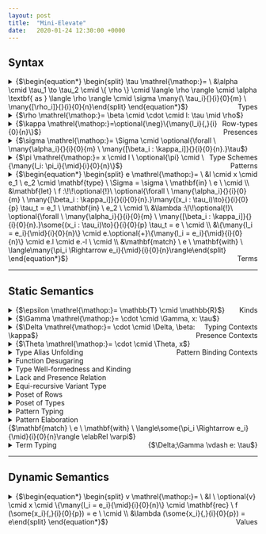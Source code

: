 ```yaml
---
layout: post
title:  "Mini-Elevate"
date:   2020-01-24 12:30:00 +0000
---
```

## Syntax

<details>
<summary>{$\begin{equation*} \begin{split} \tau \mathrel{\mathop:}= \ &\alpha \cmid \tau_1 \to \tau_2 \cmid \{ \rho \} \cmid \langle \rho \rangle \cmid \alpha \textbf{ as } \langle \rho \rangle \cmid \sigma \many{\ \tau_i}{}{i}{0}{m} \ \many{[\rho_i]}{}{i}{0}{n}\end{split} \end{equation*}$}<span style="float:right;">Types</span></summary>
<ul>
<li class="item-description"><span>{$\alpha$}</span><span>Type variable</span></li>
<li class="item-description"><span>{$\tau_1 \to \tau_2$}</span><span>Function type</span></li>
<li class="item-description"><span>{$\{ \rho \}$}</span><span>Record type</span></li>
<li class="item-description"><span>{$\langle \rho \rangle$}</span><span>Variant type</span></li>
<li class="item-description"><span>{$\alpha \textbf{ as } \langle \rho \rangle$}</span><span>Recursive variant type</span></li>
<li class="item-description"><span>{$\sigma \ \tau_1 \dots \tau_m \ [\rho_1] \dots [\rho_n]$}</span><span>Fully applied type scheme</span></li>
</ul>
</details>

<details>
<summary>{$\rho \mathrel{\mathop:}= \beta \cmid \cdot \cmid l: \tau \mid \rho$}<span style="float:right;">Row-types</span></summary>
<ul>
<li class="item-description"><span>{$\beta$}</span><span>Row-type variable</span></li>
<li class="item-description"><span>{$\cdot$}</span><span>Empty field sequence</span></li>
<li class="item-description"><span>{$l: \tau \text{ , } \rho$}</span><span>Extending {$\rho$} with a field labelled as {$l$} of type {$\tau$}</span></li>
</ul>
</details>

<details>
<summary>{$\kappa \mathrel{\mathop:}=\optional{\neg}\{\many{l_i}{,}{i}{0}{n}\}$}<span style="float:right;">Presences</span></summary>
<ul>
<li class="item-description"><span>{$\{ l_1, \dots, l_n \}$}</span><span>A set of labels that a row-type variable must not contain</span></li>
</ul>
</details>

<details>
<summary>{$\sigma \mathrel{\mathop:}= \Sigma \cmid \optional{\forall \ \many{\alpha_i}{}{i}{0}{m} \ \many{[\beta_i : \kappa_i]}{}{i}{0}{n}.}\tau$}<span style="float:right;">Type Schemes</span></summary>
<ul>
<li class="item-description"><span>{$\Sigma$}</span><span>Type scheme alias</span></li>
<li class="item-description"><span>{$\forall \ \alpha_1 \dots \alpha_m \ [\beta_1 : \kappa_1] \dots [\beta_n : \kappa_n].\tau$}</span><span>A type {$\tau$} containing type variables {$\{\alpha_1, \dots, \alpha_m\}$} and row-type variables {$\{\beta_1, \dots, \beta_n\}$} bound by the universal quantifiers, where the kinds of row-type variables are respectively given by {$\{\kappa_1, \dots, \kappa_n\}$}</span></li>
</ul>
</details>

<!--
<details>
<summary>{$\delta \mathrel{\mathop:}= \pi \cmid \{\many{l_i: \delta_i}{\mid}{i}{0}{n}\}$}<span style="float:right;">Pattern Fields</span></summary>
<ul>
<li class="item-description"><span>{$\pi$}</span><span>pattern</span></li>
<li class="item-description"><span>{$\{l_1: \pi_1 \mid \dots \mid l_n: \pi_n\}$}</span><span>Record pattern</span></li>
</ul>
</details>
-->

<details>
<summary>{$\pi \mathrel{\mathop:}= x \cmid l \ \optional{\pi} \cmid \{\many{l_i: \pi_i}{\mid}{i}{0}{n}\}$}<span style="float:right;">Patterns</span></summary>
<ul>
<li class="item-description"><span>{$x$}</span><span>Variable</span></li>
<li class="item-description"><span>{$l \ \pi$}</span><span>Application in patterns</span></li>
</ul>
</details>

<details>
<summary>{$\begin{equation*} \begin{split} e \mathrel{\mathop:}= \ &l \cmid x \cmid e_1 \ e_2 \cmid \mathbf{type} \ \Sigma = \sigma \ \mathbf{in} \ e \ \cmid \\ &\mathbf{let} \ f :\!\!\optional{!}\ \optional{\forall \ \many{\alpha_i}{}{i}{0}{m} \ \many{[\beta_i : \kappa_i]}{}{i}{0}{n}.}\many{(x_i : \tau_i)\to}{}{i}{0}{p} \tau_t = e_1 \ \mathbf{in} \ e_2 \ \cmid \\ &\lambda :\!\!\optional{!}\ \optional{\forall \ \many{\alpha_i}{}{i}{0}{m} \ \many{[\beta_i : \kappa_i]}{}{i}{0}{n}.}\some{(x_i : \tau_i)\to}{}{i}{0}{p} \tau_t = e \ \cmid \\ &\{\many{l_i = e_i}{\mid}{i}{0}{n}\} \cmid e.\optional{+}\{\many{l_i = e_i}{\mid}{i}{0}{n}\} \cmid e.l \cmid e.-l \ \cmid \\ &\mathbf{match} \ e \ \mathbf{with} \ \langle\many{\pi_i \Rightarrow e_i}{\mid}{i}{0}{n}\rangle\end{split} \end{equation*}$}<span style="float:right;">Terms</span></summary>
<ul>
<li class="item-description"><span>{$$}</span><span>TODO</span></li>
</ul>
</details>

<hr class = "split">

## Static Semantics

<details>
<summary>{$\epsilon \mathrel{\mathop:}= \mathbb{T} \cmid \mathbb{R}$}<span style="float:right;">Kinds</span></summary>
<ul>
<li class="item-description"><span>{$$}</span><span>TODO</span></li>
</ul>
</details>

<details>
<summary>{$\Gamma \mathrel{\mathop:}= \cdot \cmid \Gamma, x: \tau$}<span style="float:right;">Typing Contexts</span></summary>
<ul>
<li class="item-description"><span>{$$}</span><span>TODO</span></li>
</ul>
</details>

<details>
<summary>{$\Delta \mathrel{\mathop:}= \cdot \cmid \Delta, \beta: \kappa$}<span style="float:right;">Presence Contexts</span></summary>
<ul>
<li class="item-description"><span>{$$}</span><span>TODO</span></li>
</ul>
</details>

<details>
<summary>{$\Theta \mathrel{\mathop:}= \cdot \cmid \Theta, x$}<span style="float:right;">Pattern Binding Contexts</span></summary>
<ul>
<li class="item-description"><span>{$$}</span><span>TODO</span></li>
</ul>
</details>

<details>
<summary>Type Alias Unfolding</summary>
<details class = "inner">
<summary>{$\Xi \mathrel{\mathop:}= \cdot \cmid \Xi, \Sigma \mapsto  \optional{\forall \ \many{\alpha_i}{}{i}{0}{m} \ \many{[\beta_i : \kappa_i]}{}{i}{0}{n}.}\tau$}<span style="float:right;">Type Alias Context</span></summary>
<ul>
<li class="item-description"><span>{$$}</span><span>TODO</span></li>
</ul>
</details>
$$\frac{}{\Xi \vdash l \unfoldRel l}$$
$$\frac{}{\Xi \vdash x \unfoldRel x}$$
$$\frac{\Xi \vdash e_1 \unfoldRel e_3 \quad \Xi \vdash e_2 \unfoldRel e_4}{\Xi \vdash e_1 \ e_2 \unfoldRel e_3 \ e_4}$$
$$\frac{\Xi, \Sigma \mapsto \sigma[\Xi] \vdash e \unfoldRel e_1}{\Xi \vdash \mathbf{type} \ \Sigma = \sigma \ \mathbf{in} \ e \unfoldRel e_1}$$
$$\frac{\Xi \vdash e_1 \unfoldRel e_3 \quad \Xi \vdash e_2 \unfoldRel e_4}{\Xi \vdash \mathbf{let} \ f :\!\!\optional{!}\ \optional{\forall \ \many{\alpha_i}{}{i}{0}{m} \ \many{[\beta_i : \kappa_i]}{}{i}{0}{n}.}\many{(x_i : \tau_i)\to}{}{i}{0}{p} \tau_t = e_1 \ \mathbf{in} \ e_2 \unfoldRel \\ \quad \mathbf{let} \ f :\!\!\optional{!}\ \optional{\forall \ \many{\alpha_i}{}{i}{0}{m} \ \many{[\beta_i : \kappa_i]}{}{i}{0}{n}.}\many{(x_i : \tau_i[\Xi])\to}{}{i}{0}{p} \tau_t[\Xi] = e_3 \ \mathbf{in} \ e_4}$$
$$\frac{\Xi \vdash e \unfoldRel e_1}{\Xi \vdash \lambda :\!\!\optional{!}\ \optional{\forall \ \many{\alpha_i}{}{i}{0}{m} \ \many{[\beta_i : \kappa_i]}{}{i}{0}{n}.}\some{(x_i : \tau_i)\to}{}{i}{0}{p} \tau_t = e \unfoldRel \\ \quad \lambda :\!\!\optional{!}\ \optional{\forall \ \many{\alpha_i}{}{i}{0}{m} \ \many{[\beta_i : \kappa_i]}{}{i}{0}{n}.}\some{(x_i : \tau_i[\Xi])\to}{}{i}{0}{p} \tau_t[\Xi] = e_1}$$
</details>

<details>
<summary>Function Desugaring</summary>
</details>

<details>
<summary>Type Well-formedness and Kinding</summary>
$$\frac{}{\Delta \vdash \alpha \ofKind{T}}$$

$$\frac{\Delta \vdash \tau_1 \ofKind{T} \quad \Delta \vdash \tau_2 \ofKind{T}}{\Delta \vdash \tau_1 \to \tau_2 \ofKind{T}}$$

$$\frac{\Delta \vdash \rho \ofKind{R}}{\Delta \vdash \{ \rho \} \ofKind{T}}$$

$$\frac{\Delta \vdash \rho \ofKind{R}}{\Delta \vdash \langle \rho \rangle \ofKind{T}}$$

$$\frac{\Delta \vdash \rho \ofKind{R}}{\Delta \vdash \alpha \textbf{ as } \langle \rho \rangle \ofKind{T}}$$

$$\frac{}{\Delta \vdash \beta \ofKind{R}}$$

$$\frac{}{\Delta \vdash \cdot \ofKind{R}}$$

$$\frac{\Delta \vdash \rho \ofKind{R} \quad \Delta \vdash \rho \lackRel \psi \quad l \in \psi \quad \Delta \vdash \tau \ofKind{T}}{\Delta \vdash l: \tau \mid \rho \ofKind{R}}$$
</details>

<details>
<summary>Lack and Presence Relation</summary>
$$\frac{\beta : \neg\{\many{l_i}{,}{i}{0}{n}\} \in \Delta}{\Delta \vdash \beta \lackRel \{\many{l_i}{,}{i}{0}{n}\}}$$

$$\frac{\beta : \{\many{l_i}{,}{i}{0}{n}\} \in \Delta}{\Delta \vdash \beta \lackRel (\star \setminus \{\many{l_i}{,}{i}{0}{n}\})}$$

$$\frac{}{\Delta \vdash \cdot \lackRel \star}$$

$$\frac{\Delta \vdash \rho \lackRel \psi \quad l \in \psi}{\Delta \vdash (l: \tau \mid \rho) \lackRel (\kappa \setminus l)}$$

$$\frac{\Delta \vdash \rho \lackRel \psi}{\Delta \vdash \rho \presRel (\star \setminus \psi)}$$

<!--
$$\frac{\Delta \vdash \rho_1 \lackRel \kappa_1 \quad \Delta \vdash \rho_2 \lackRel \kappa_2}{\Delta \vdash (\rho_1 \vee \rho_2) \lackRel (\kappa_1 \cup \kappa_2)}$$

$$\frac{\Delta \vdash \rho_1 \lackRel \kappa_1 \quad \Delta \vdash \rho_2 \lackRel \kappa_2}{\Delta \vdash (\rho_1 \wedge \rho_2) \lackRel (\kappa_1 \cap \kappa_2)}$$
-->
</details>

<details>
<summary>Equi-recursive Variant Type</summary>
$$\frac{\Delta;\Gamma \vdash e : \alpha \textbf{ as } \langle \rho \rangle}{\Delta;\Gamma \vdash e : \langle \rho \rangle[\alpha \mapsto \alpha \textbf{ as } \langle \rho \rangle]}$$

$$\frac{\Delta;\Gamma \vdash e : \langle \rho \rangle[\alpha \mapsto \alpha \textbf{ as } \langle \rho \rangle]}{\Delta;\Gamma \vdash e : \alpha \textbf{ as } \langle \rho \rangle}$$
</details>

<details>
<summary>Poset of Rows</summary>
$$\frac{}{\Delta \vdash \cdot \sim \cdot} \ \ruleName{RowInst_{base0}}$$

$$\frac{}{\Delta \vdash \beta_1[\beta_1 \mapsto \cdot] \sim \cdot} \ \ruleName{RowInst_{base1}}$$

$$\frac{\Delta \vdash \beta_1 \presRel \kappa_1 \quad \Delta \vdash \beta_2 \presRel \kappa_2 \quad \kappa_2 \subseteq \kappa_1}{\Delta \vdash \beta_1[\beta_1 \mapsto \beta_2] \sim \beta_2} \ \ruleName{RowInst_{base2}}$$

$$\frac{\Delta \vdash \rho_1[\mathcal{I_1}] \sim \rho_2 \quad \Delta \vdash \tau_1[\mathcal{I_2} \circ \mathcal{I_1}] \sim \tau_2}{\Delta \vdash (l: \tau_1 \mid \rho_1)[\mathcal{I_2} \circ \mathcal{I_1}] \sim (l: \tau_2 \mid \rho_2)} \ \ruleName{RowInst_{ind0}}$$

$$\frac{\Delta \vdash \rho_1[\beta_1 \mapsto \rho_i, \mathcal{I_1}] \sim \rho_2}{\Delta \vdash \rho_1[\beta_1 \mapsto (l: \tau \mid \rho_i), \mathcal{I_1}] \sim (l: \tau \mid \rho_2)} \ \ruleName{RowInst_{ind1}}$$

$$\frac{\Delta \vdash \rho_1[\mathcal{I_1}] \sim \rho_3 \quad \Delta \vdash \rho_2[\mathcal{I_2}] \sim \rho_3}{\Delta \vdash \rho_1 \sqcup \rho_2 \sim \rho_3} \ \ruleName{RowMerge}$$

$$\frac{\forall i. \Delta \vdash \rho_1 \sqcup \rho_2 \sim \rho_i, \rho_3[\mathcal{I_3}] \sim \rho_i}{\Delta \vdash \rho_1 \vee \rho_2 \sim \rho_3} \ \ruleName{RowJoin}$$

$$\textcolor{red}{\frac{\Delta \vdash \forall i. \rho_x[\beta_i \mapsto \rho_i] \sim \rho_y, \rho_i \presRel \kappa_i, \beta_i^{contra} \notin \Delta, \rho_x[\beta_i \mapsto \beta_i^{contra}] \sim \rho_z}{\Delta \vdash \forall i. \Delta, \beta_i^{contra} : \kappa_i \vdash \rho_x \contraRel \rho_z} \ \ruleName{RowContra}}$$
</details>

<details>
<summary>Poset of Types</summary>
</details>

<details>
<summary>Pattern Typing</summary>
$$\frac{\alpha \notin \mathit{ftv}(\Gamma) \quad x \notin \Theta}{\Delta;\Gamma;\Theta \ptWith x: \alpha \ptRel \Delta;\Gamma, x: \alpha; \Theta, x}$$
$$\frac{\Delta;\Gamma;\Theta \ptWith \pi: \tau \ptRel \Delta_1;\Gamma_1;\Theta_1 \quad \beta \notin \Delta_1}{\Delta;\Gamma;\Theta \ptWith l \ \pi: \langle l: \tau \mid \beta \rangle \ptRel \Delta_1, \beta: \neg\{l\};\Gamma_1;\Theta_1}$$
$$\frac{\beta \notin \Delta}{\Delta;\Gamma;\Theta \ptWith l: \langle l: \{\cdot\} \mid \beta \rangle \ptRel \Delta, \beta: \neg\{l\};\Gamma;\Theta}$$
$$\frac{\beta \notin \Delta}{\Delta;\Gamma;\Theta \ptWith \{\}: \{\beta\} \ptRel \Delta, \beta: \neg\{\};\Gamma;\Theta}$$
$$\frac{\Delta;\Gamma;\Theta \ptWith \pi: \tau \ptRel \Delta_1;\Gamma_1;\Theta_1 \quad \beta \notin \Delta_1}{\Delta;\Gamma;\Theta \ptWith \{l: \pi\}: \{l: \tau \mid \beta\} \ptRel \Delta_1, \beta: \neg\{l\};\Gamma_1;\Theta_1}$$
$$\frac{\Delta;\Gamma;\Theta \ptWith \{\some{l_i: \pi_i}{\mid}{i}{0}{n}\}: \{\some{l_i: \tau_i}{\mid}{i}{0}{n} \mid \beta\} \ptRel \Delta_1, \beta: \neg\{\some{l_i}{,}{i}{0}{n}\};\Gamma_1;\Theta_1 \\ \Delta_1, \beta: \neg\{\some{l_i}{,}{i}{0}{n}\};\Gamma_1;\Theta_1 \ptWith \pi: \tau \ptRel \Delta_2, \beta: \neg\{\some{l_i}{,}{i}{0}{n}\};\Gamma_2;\Theta_2}{\Delta;\Gamma;\Theta \ptWith \\ \quad \{\some{l_i: \pi_i}{\mid}{i}{0}{n} \mid l: \pi\}: \{\some{l_i: \tau_i}{\mid}{i}{0}{n} \mid l: \tau \mid \beta\} \ptRel \Delta_2, \beta: \neg\{\some{l_i}{,}{i}{0}{n}, l\};\Gamma_2;\Theta_2}$$
<!--
$$\frac{\Delta;\Gamma \vdash \delta : \tau}{\Delta;\Gamma \vdash \{\many{l_i: \pi_i}{\mid}{i}{0}{n}\}:\{\many{l_i: \pi_i}{\mid}{i}{0}{n} \mid \beta \}}$$
-->
</details>

<!--
<details>
<summary>Pattern Elaboration</summary>
<details class = "inner">
<summary>{$\tilde{\pi} \mathrel{\mathop:}= x \cmid l \ \optional{\tilde{\pi}}$}<span style="float:right;">Elaborated Patterns</span></summary>
</details>
<details class = "inner">
<summary>Preoder Set of Elaborated Patterns</summary>
$$\frac{}{x[x \mapsto y] \ptpre y}$$
$$\frac{}{l[] \ptpre l}$$
$$\frac{\tilde{\pi}_1[\mathcal{S}] \ptpre \tilde{\pi}_2}{l \ \tilde{\pi}_1[\mathcal{S}] \ptpre l \ \tilde{\pi}_2}$$
</details>
<details class = "inner">
<summary>Record Pattern Elimination</summary>
<details class = "inner">
<summary>{$R \mathrel{\mathop:}= \cdot \cmid R, l$}<span style="float:right;">Label Occurrence Context</span></summary>
<ul>
<li class="item-description"><span>{$$}</span><span>TODO</span></li>
</ul>
</details>
<details class = "inner">
<summary>{$E \mathrel{\mathop:}= \cdot \cmid E, (x\many{.l_i}{}{i}{0}{n}, \pi)$}<span style="float:right;">Record Pattern Expansion</span></summary>
<ul>
<li class="item-description"><span>{$$}</span><span>TODO</span></li>
</ul>
</details>

<br/>

<p style="text-align: center;">{$E$} is always implcitly sorted by a dictionary order {$\sqsubseteq$} of {$x\many{.l_i}{}{i}{0}{n}$}.</p>

$$\frac{v \ \mathbf{fresh}}{E;R \vdash \{\} \rpeRel{x} E, (x, v); R}$$
$$\frac{l \notin R}{E;R \vdash \{l : \pi\} \rpeRel{x} E, (x.l, \pi);R, l}$$
$$\frac{l \notin R \quad y \ \mathbf{fresh} \quad \cdot;\cdot \vdash \{\some{l_i: \delta_i}{\mid}{i}{0}{n}\} \rpeRel{y} E_1;R_1}{E;R \vdash \{l : \{\many{l_i: \delta_i}{\mid}{i}{0}{n}\}\} \rpeRel{x} E_1[y \mapsto x.l]; R, l}$$
$$\frac{E;R \vdash \{l: \delta\} \rpeRel{x} E_1;R_1 \quad E_1;R_1 \vdash \{\some{l_i: \delta_i}{\mid}{i}{0}{n}\} \rpeRel{x} E_2;R_2}{E;R \vdash \{l: \delta \mid \some{l_i: \delta_i}{\mid}{i}{0}{n}\} \rpeRel{x} E_2;R_2}$$
</details>
<details class = "inner">
<summary>{$\begin{equation*} \begin{split} \varpi \mathrel{\mathop:}= \tilde{\pi} \Rightarrow_\cdot e \cmid \tilde{\pi} \ \some{\Rightarrow_k \mathbf{match} \ x\many{.l^k_i}{}{i}{0}{n} \ \mathbf{with} \ \langle\some{\varpi^k_j}{\mid}{j}{0}{m}\rangle}{;}{k}{0}{p} \end{split} \end{equation*}$}<span style="float:right;">Pattern Cluster</span></summary>
</details>
<details class = "inner">
<summary>Pattern Cluster Generation</summary>
$$\frac{}{\tilde{\pi} \Rightarrow rhs \expRel \tilde{\pi} \Rightarrow_\cdot rhs}$$

<p style="text-align: center;">{$\elabph$} is a non-syntactic placeholder</p>

$$\frac{x \ \mathbf{fresh} \quad \cdot; \cdot \vdash \{\many{l_j: \delta_j}{\mid}{j}{0}{m}\} \rpeRel{x} E; R \\ \mathbf{size}(E) = p \\ \forall k \in [0, p - 2], \mathbf{snd}(E(k)) \Rightarrow_k \elabph \expRel \varpi^k_0 \\ \varpi^{p - 1}_0 = \mathbf{snd}(E(p - 1)) \Rightarrow_{p - 1} rhs}{\some{l_i \ }{}{i}{0}{n} \{\many{l_j: \delta_j}{\mid}{j}{0}{m}\} \Rightarrow rhs \expRel \\ \quad \some{l_i \ }{}{i}{0}{n} x \ \some{\Rightarrow_k \mathbf{match} \ \mathbf{fst}(E(k)) \ \mathbf{with} \ \langle\varpi^k_0\rangle}{;}{k}{0}{p - 1}}$$
</details>
<details class = "inner">
<summary>Pattern Cluster Merging</summary>
$$\frac{\tilde{\pi}_2[\mathcal{S}] \ptpre \tilde{\pi}_1}{\mergeRel{\tilde{\pi}_1 \Rightarrow_\cdot \elabph}{\tilde{\pi}_2 \Rightarrow_\cdot \elabph}{\tilde{\pi}_1 \Rightarrow_\cdot \elabph}}$$
$$\frac{}{\mergeRel{\tilde{\pi}_1 \Rightarrow_\cdot rhs_1}{\tilde{\pi}_2 \Rightarrow_\cdot rhs_2}{(\tilde{\pi}_1 \Rightarrow_\cdot rhs_1 \mid \tilde{\pi}_2 \Rightarrow_\cdot rhs_2)}}$$
$$\frac{\tilde{\pi}_2[\mathcal{S}] \ptpre \tilde{\pi}_1 \\ \forall \ k \in [0, p], \mergeRel{\some{\varpi^k_j}{\mid}{j}{0}{m}}{(x \Rightarrow_\cdot rhs[\mathcal{S}])}{\some{\varpi^k_s}{\mid}{s}{0}{q}}}{\mergeRel{\tilde{\pi}_1 \ \some{\Rightarrow_k \mathbf{match} \ x\many{.l^k_i}{}{i}{0}{n} \ \mathbf{with} \ \langle\some{\varpi^k_j}{\mid}{j}{0}{m}\rangle}{;}{k}{0}{p}}{(\tilde{\pi}_2 \Rightarrow_\cdot rhs)}{\\ \quad \tilde{\pi}_1 \ \some{\Rightarrow_k \mathbf{match} \ x\many{.l^k_i}{}{i}{0}{n} \ \mathbf{with} \ \langle \some{\varpi^k_s}{\mid}{s}{0}{q} \rangle}{;}{k}{0}{p}}}$$
</details>
</details>
-->

<details>
<summary>Pattern Elaboration<span style="float:right;">{$\mathbf{match} \ e \ \mathbf{with} \ \langle\some{\pi_i \Rightarrow e_i}{\mid}{i}{0}{n}\rangle \elabRel \varpi$}</span></summary>
<details class = "inner">
<summary>{$\tilde{\pi} \mathrel{\mathop:}= x \cmid l \ \optional{x}$}<span style="float:right;">Elaborated Patterns</span></summary>
</details>
<details class = "inner">
<summary>{$\delta \mathrel{\mathop:}= x\optional{.l}\optional{.\{\}}$}<span style="float:right;">Field-access Forms</span></summary>
<ul>
<li class="item-description"><span>{$$}</span><span>TODO</span></li>
</ul>
</details>
<details class = "inner">
<summary>{$\ell \mathrel{\mathop:}= \some{\mathbb{N}_i}{\mid}{i}{0}{n}$}<span style="float:right;">Match IDs</span></summary>
<ul>
<li class="item-description"><span>{$$}</span><span>TODO</span></li>
</ul>
</details>
<details class = "inner">
<summary>{$\varpi \mathrel{\mathop:}= e \cmid \mathbf{match}^{\ell} \ \delta \ \mathbf{with} \ \langle\some{\tilde{\pi}_i \Rightarrow \varpi_i}{\mid}{i}{0}{n}\rangle$}<span style="float:right;">Match Chain</span></summary>
<ul>
<li class="item-description"><span>{$$}</span><span>TODO</span></li>
</ul>
</details>
<details class = "inner">
<summary>{$R \mathrel{\mathop:}= \cdot \cmid R, l$}<span style="float:right;">Label Occurrence Context</span></summary>
<ul>
<li class="item-description"><span>{$$}</span><span>TODO</span></li>
</ul>
</details>
<details class = "inner">
<summary>{$\varsigma \mathrel{\mathop:}= \ \varPat \cmid \nvarPat$}<span style="float:right;">Pattern Property</span></summary>
<ul>
<li class="item-description"><span>{$$}</span><span>TODO</span></li>
</ul>
</details>
<details class = "inner">
<summary>Pattern Expansion<span style="float:right;">{$R \vdash^{\ell}_{x} \mathbf{match} \ \delta \ \mathbf{with} \ \langle \pi \Rightarrow e \rangle \expRel \varpi$}</span></summary>
$$\frac{}{R \vdash^{\ell}_{x} \mathbf{match} \ \delta \ \mathbf{with} \ \langle v \Rightarrow e \rangle \expRel \mathbf{match}^{\ell} \ \delta \ \mathbf{with} \ \langle v \Rightarrow e \rangle}$$

$$\frac{}{R \vdash^{\ell}_{x} \mathbf{match} \ \delta \ \mathbf{with} \ \langle l \Rightarrow e \rangle \expRel \mathbf{match}^{\ell} \ \delta \ \mathbf{with} \ \langle l \Rightarrow e \rangle}$$

$$\frac{}{R \vdash^{\ell}_{x} \mathbf{match} \ \delta \ \mathbf{with} \ \langle l \ v \Rightarrow e \rangle \expRel \mathbf{match}^{\ell} \ \delta \ \mathbf{with} \ \langle l \ v \Rightarrow e \rangle}$$

$$\frac{v \ \mathbf{fresh} \quad \cdot \vdash^{\ell \mid 0}_{v} \mathbf{match} \ v \ \mathbf{with} \ \langle \pi \Rightarrow e \rangle \expRel \varpi}{R \vdash^{\ell}_{x} \mathbf{match} \ \delta \ \mathbf{with} \ \langle l \ \pi \Rightarrow e \rangle \expRel \mathbf{match}^{\ell} \ \delta \ \mathbf{with} \ \langle l \ v \Rightarrow \varpi \rangle}$$

$$\frac{v \ \mathbf{fresh}}{R \vdash^{\ell}_{x} \mathbf{match} \ \delta \ \mathbf{with} \ \langle \{\} \Rightarrow e \rangle \expRel \mathbf{match}^{\ell} \ \delta.\{\} \ \mathbf{with} \ \langle v \Rightarrow e \rangle}$$

$$\frac{l \notin R \\ R \vdash^{\ell}_{v} \mathbf{match} \ v.l \ \mathbf{with} \ \langle \pi \Rightarrow e \rangle \expRel \varpi}{R \vdash^{\ell}_{v} \mathbf{match} \ v \ \mathbf{with} \ \langle \{l: \pi\} \Rightarrow e \rangle \expRel \varpi}$$

$$\frac{l \notin R \\ R,l \vdash^{\ell \mid (n + 1)}_{v} \mathbf{match} \ v \ \mathbf{with} \ \langle \{\some{l_i: \pi_i}{\mid}{i}{0}{n}\} \Rightarrow e \rangle \expRel \varpi_1 \\ R \vdash^{\ell \mid n}_{v} \mathbf{match} \ v.l \ \mathbf{with} \ \langle \pi \Rightarrow \varpi_1 \rangle \expRel \varpi_2}{R \vdash^{\ell \mid n}_{v} \mathbf{match} \ v \ \mathbf{with} \ \langle \{l: \pi \mid \some{l_i: \pi_i}{\mid}{i}{0}{n}\} \Rightarrow e \rangle \expRel \varpi_2}$$

$$\frac{v \ \mathbf{fresh} \\ \cdot \vdash^{\ell \mid 0}_{v} \mathbf{match} \ v \ \mathbf{with} \ \langle \{\some{l_i: \pi_i}{\mid}{i}{0}{n}\} \Rightarrow e \rangle \expRel \varpi}{R \vdash^{\ell}_{x} \mathbf{match} \ \delta \ \mathbf{with} \ \langle \{\some{l_i: \pi_i}{\mid}{i}{0}{n}\} \Rightarrow e \rangle \expRel \mathbf{match}^{\ell} \ \delta.\{\} \ \mathbf{with} \ \langle v \Rightarrow \varpi \rangle}$$
</details>
<details class = "inner">
<summary>Prefix Relation of Match IDs<span style="float:right;">{$\ell \prefRel \ell$}</span></summary>
$$\frac{n \in \mathbb{N}}{n \prefRel n \mid \ell}$$
$$\frac{\ell_1 \prefRel \ell_2 \quad n \in \mathbb{N}}{n \mid \ell_1 \prefRel n \mid \ell_2}$$
</details>
<details class = "inner">
<summary>Pattern Property Judgement<span style="float:right;">{$\tilde{\pi} \ofProp \ \varsigma$}</span></summary>
$$\frac{}{x \ofProp \varPat}$$
$$\frac{}{l \ofProp \nvarPat}$$
$$\frac{}{l \ x \ofProp \nvarPat}$$
</details>
<details class = "inner">
<summary>Match Chain Sorting<span style="float:right;">{$\varpi \sortRel \varpi$}</span></summary>
<details class = "inner">
<summary>Match Chain Tagging<span style="float:right;">{$\varpi \tagRel (\mathbb{N}, {}^{\varsigma}\varpi)$}</span></summary>

$$\frac{}{e \tagRel (0, {}^{\varPat}e)}$$

$$\frac{\tilde{\pi} \ofProp \nvarPat}{\mathbf{match}^{\ell} \ \delta \ \mathbf{with} \ \langle \tilde{\pi} \Rightarrow e \rangle \tagRel (0, {}^{\nvarPat}\mathbf{match}^{\ell} \ \delta \ \mathbf{with} \ \langle \tilde{\pi} \Rightarrow {}^{\varPat}e \rangle)}$$

$$\frac{\tilde{\pi} \ofProp \varPat}{\mathbf{match}^{\ell} \ \delta \ \mathbf{with} \ \langle \tilde{\pi} \Rightarrow e \rangle \tagRel (\mathbf{size} \ \ell - 1, {}^{\varPat}\mathbf{match}^{\ell} \ \delta \ \mathbf{with} \ \langle \tilde{\pi} \Rightarrow {}^{\varPat}e \rangle)}$$

$$\frac{\tilde{\pi}_1 \ofProp \nvarPat \\ \mathbf{match}^{\ell_2} \ \delta_2 \ \mathbf{with} \ \langle \tilde{\pi}_2 \Rightarrow \varpi \rangle \tagRel (c, {}^{\varsigma}\varpi_1)}{\mathbf{match}^{\ell_1} \ \delta_1 \ \mathbf{with} \ \langle \tilde{\pi}_1 \Rightarrow \mathbf{match}^{\ell_2} \ \delta_2 \ \mathbf{with} \ \langle \tilde{\pi}_2 \Rightarrow \varpi \rangle \rangle \tagRel \\ (0, {}^{\nvarPat}\mathbf{match}^{\ell_1} \ \delta_1 \ \mathbf{with} \ \langle \tilde{\pi}_1 \Rightarrow {}^{\varsigma}\varpi_1 \rangle)}$$

$$\frac{\mathbf{match}^{\ell_1 \mid n} \ \delta_2 \ \mathbf{with} \ \langle \tilde{\pi}_2 \Rightarrow \varpi \rangle \tagRel (0, {}^{\varsigma}\varpi_1)}{\mathbf{match}^{\ell_1} \ \delta_1 \ \mathbf{with} \ \langle \tilde{\pi}_1 \Rightarrow \mathbf{match}^{\ell_1 \mid n} \ \delta_2 \ \mathbf{with} \ \langle \tilde{\pi}_2 \Rightarrow \varpi \rangle \rangle \tagRel \\ (0, {}^{\nvarPat}\mathbf{match}^{\ell_1} \ \delta_1 \ \mathbf{with} \ \langle \tilde{\pi}_1 \Rightarrow {}^{\varsigma}\varpi_1 \rangle)}$$

$$\frac{\tilde{\pi}_1 \ofProp \varPat \\ \mathbf{match}^{\ell_1 \mid n} \ \delta_2 \ \mathbf{with} \ \langle \tilde{\pi}_2 \Rightarrow \varpi \rangle \tagRel (c, {}^{\varsigma}\varpi_1)}{\mathbf{match}^{\ell_1} \ \delta_1 \ \mathbf{with} \ \langle \tilde{\pi}_1 \Rightarrow \mathbf{match}^{\ell_1 \mid n} \ \delta_2 \ \mathbf{with} \ \langle \tilde{\pi}_2 \Rightarrow \varpi \rangle \rangle \tagRel \\ (c - 1, {}^{\varPat}\mathbf{match}^{\ell_1} \ \delta_1 \ \mathbf{with} \ \langle \tilde{\pi}_1 \Rightarrow {}^{\varsigma}\varpi_1 \rangle)}$$

$$\frac{\tilde{\pi}_1 \ofProp \varPat \\ \mathbf{match}^{\ell_1 \mid n_2} \ \delta_2 \ \mathbf{with} \ \langle \tilde{\pi}_2 \Rightarrow \varpi \rangle \tagRel (c, {}^{\varsigma}\varpi_1)}{\mathbf{match}^{\ell_1 \mid n_1} \ \delta_1 \ \mathbf{with} \ \langle \tilde{\pi}_1 \Rightarrow \mathbf{match}^{\ell_1 \mid n_2} \ \delta_2 \ \mathbf{with} \ \langle \tilde{\pi}_2 \Rightarrow \varpi \rangle \rangle \tagRel \\ (c, {}^{\varPat}\mathbf{match}^{\ell_1} \ \delta_1 \ \mathbf{with} \ \langle \tilde{\pi}_1 \Rightarrow {}^{\varsigma}\varpi_1 \rangle)}$$

$$\frac{\tilde{\pi}_1 \ofProp \varPat \\ \mathbf{match}^{\ell_2} \ \delta_2 \ \mathbf{with} \ \langle \tilde{\pi}_2 \Rightarrow \varpi \rangle \tagRel (c, {}^{\varsigma}\varpi_1)}{\mathbf{match}^{\ell_1} \ \delta_1 \ \mathbf{with} \ \langle \tilde{\pi}_1 \Rightarrow \mathbf{match}^{\ell_2} \ \delta_2 \ \mathbf{with} \ \langle \tilde{\pi}_2 \Rightarrow \varpi \rangle \rangle \tagRel \\ (c + \mathbf{size} \ \ell_1 - \mathbf{size} \ \ell_2, {}^{\varPat}\mathbf{match}^{\ell_1} \ \delta_1 \ \mathbf{with} \ \langle \tilde{\pi}_1 \Rightarrow {}^{\varsigma}\varpi_1 \rangle)}$$
</details>
<details class = "inner">
<summary>Match Chain Grouping<span style="float:right;">{$({}^{\varsigma}\varpi, \varpi) \grpRel \varpi$}</span></summary>
<details class = "inner">
<summary>Match Chain Reversing<span style="float:right;">{$(\varpi, \varpi) \revRel \varpi$}</span></summary>
$$\frac{}{(e, \varpi_{accum}) \revRel \varpi_{accum}}$$
$$\frac{(\varpi, \mathbf{match} \ \delta \ \mathbf{with} \ \langle \tilde{\pi} \Rightarrow \varpi_{accum} \rangle) \revRel \varpi_1}{(\mathbf{match} \ \delta \ \mathbf{with} \ \langle \tilde{\pi} \Rightarrow \varpi \rangle, \varpi_{accum}) \revRel \varpi_1}$$
</details>
$$\frac{(\varpi_{\varPat}, e) \revRel \varpi}{({}^{\varPat}e, \varpi_{\varPat}) \grpRel \varpi}$$
$$\frac{({}^{\varsigma}\varpi, \mathbf{match} \ \delta \ \mathbf{with} \ \langle \tilde{\pi} \Rightarrow \varpi_{\varPat} \rangle) \grpRel \varpi_1}{({}^{\varPat}\mathbf{match} \ \delta \ \mathbf{with} \ \langle \tilde{\pi} \Rightarrow {}^{\varsigma}\varpi \rangle, \varpi_{\varPat}) \grpRel \varpi_1}$$
$$\frac{({}^{\varsigma}\varpi, \varpi_{\varPat}) \grpRel \varpi_1}{({}^{\nvarPat}\mathbf{match} \ \delta \ \mathbf{with} \ \langle \tilde{\pi} \Rightarrow {}^{\varsigma}\varpi \rangle, \varpi_{\varPat}) \grpRel \mathbf{match} \ \delta \ \mathbf{with} \ \langle \tilde{\pi} \Rightarrow \varpi_1 \rangle}$$
</details>
$$\frac{\varpi \tagRel (c, {}^{\varsigma}\varpi_{tagged}) \quad ({}^{\varsigma}\varpi_{tagged}, \{\}) \grpRel \varpi_{sorted}}{\varpi \sortRel \varpi_{sorted}}$$
</details>
<details class = "inner">
<summary>Variable Substitution in Elaborated Patterns<span style="float:right;">{$\tilde{\pi}[\mathcal{S}] \ptpre \tilde{\pi}$}</span></summary>
$$\frac{}{x[x \mapsto y] \ptpre y}$$
$$\frac{}{l[] \ptpre l}$$
$$\frac{x_1[\mathcal{S}] \ptpre x_2}{l \ x_1[\mathcal{S}] \ptpre l \ x_2}$$
</details>
<details class = "inner">
<summary>Field-access Form Merging<span style="float:right;">{$\mergeRel{\delta}{\delta}{\delta}$}</span></summary>
$$\frac{}{\mergeRel{x}{x}{x}}$$
$$\frac{}{\mergeRel{x.l}{x.l}{x.l}}$$
$$\frac{}{\mergeRel{x.\{\}}{x.\{\}}{x.\{\}}}$$
$$\frac{}{\mergeRel{x.\{\}}{x}{x.\{\}}}$$
$$\frac{}{\mergeRel{x}{x.\{\}}{x.\{\}}}$$
$$\frac{}{\mergeRel{x.l.\{\}}{x.l}{x.l.\{\}}}$$
$$\frac{}{\mergeRel{x.l}{x.l.\{\}}{x.l.\{\}}}$$
<p style="text-align: center;">Field-access forms cannot be merged otherwise.</p>
</details>
<details class = "inner">
<summary>Elaborated Patterns to Terms<span style="float:right;">{$\tilde{\pi} \pteRel e$}</span></summary>
$$\frac{}{x \pteRel x}$$
$$\frac{}{l \pteRel l}$$
$$\frac{}{l \ x \pteRel l \ x}$$
$$\frac{}{(x \mapsto y) \pteRel (x \mapsto y)}$$
</details>
<details class = "inner">
<summary>Match Chain Merging<span style="float:right;">{$\mergeRel{\varpi}{\varpi}{\varpi}$}</span></summary>
<br/>
<p style="text-align: center;">In {$\mergeRel{\varpi_a}{\varpi_b}{\varpi_c}$}, the first element of {$\varpi_b$} is lifted to the head of the chain according the underlined premises. If multiple candidates are available, the first one will be chosen.</p>

$$\frac{\keyCond{\mathbf{size} \ \ell_a \sim \mathbf{size} \ \ell_b} \quad \keyCond{\mergeRel{\delta_a}{\delta_b}{\delta'}} \\ \keyCond{\tilde{\pi}_b \ofProp \varPat} \quad \keyCond{\tilde{\pi}_b[\mathcal{S}] \ptpre \tilde{\pi}_a} \quad \mathcal{S} \pteRel \mathcal{S}' \quad \mergeRel{\varpi_a}{(\varpi_b[\mathcal{S}'])}{\varpi'_a} \\ \forall \ i \in [0, n], \quad (\tilde{\pi}_b \mapsto \tilde{\pi}_i) \pteRel \mathcal{S}'' \quad \mergeRel{\varpi_i}{(\varpi_b[\mathcal{S}''])}{\varpi''_i}}{\mergeRel{\mathbf{match}^{\ell_a} \ \delta_a \ \mathbf{with} \ \langle\many{\tilde{\pi}_i \Rightarrow \varpi_i}{\mid}{i}{0}{n} \mid \tilde{\pi}_a \Rightarrow \varpi_a\rangle}{\\ \mathbf{match}^{\ell_b} \ \delta_b \ \mathbf{with} \ \langle \tilde{\pi}_b \Rightarrow \varpi_b \rangle}{\\ \mathbf{match}^{\ell_a} \ \delta' \ \mathbf{with} \ \langle\many{\tilde{\pi}_i \Rightarrow \varpi''_i}{\mid}{i}{0}{n} \mid \tilde{\pi}_a \Rightarrow \varpi'_a\rangle}}$$

$$\frac{\keyCond{\mathbf{size} \ \ell_a \sim \mathbf{size} \ \ell_b} \quad \keyCond{\mergeRel{\delta_a}{\delta_b}{\delta'}} \\ \keyCond{\tilde{\pi}_b \ofProp \nvarPat} \quad \keyCond{\tilde{\pi}_b[\mathcal{S}] \ptpre \tilde{\pi}_a} \quad \mathcal{S} \pteRel \mathcal{S}' \quad \mergeRel{\varpi_a}{(\varpi_b[\mathcal{S}'])}{\varpi'_a}}{\mergeRel{\mathbf{match}^{\ell_a} \ \delta_a \ \mathbf{with} \ \langle\many{\tilde{\pi}_i \Rightarrow \varpi_i}{\mid}{i}{0}{n} \mid \tilde{\pi}_a \Rightarrow \varpi_a \mid \many{\tilde{\pi}_j \Rightarrow \varpi_j}{\mid}{j}{0}{m}\rangle}{\\ \mathbf{match}^{\ell_b} \ \delta_b \ \mathbf{with} \ \langle \tilde{\pi}_b \Rightarrow \varpi_b \rangle}{\\ \mathbf{match}^{\ell_a} \ \delta' \ \mathbf{with} \ \langle\many{\tilde{\pi}_i \Rightarrow \varpi_i}{\mid}{i}{0}{n} \mid \tilde{\pi}_a \Rightarrow \varpi'_a \mid \many{\tilde{\pi}_j \Rightarrow \varpi_j}{\mid}{j}{0}{m}\rangle}}$$

$$\frac{\keyCond{\mathbf{size} \ \ell_a \sim \mathbf{size} \ \ell_b} \quad \keyCond{\mergeRel{\delta_a}{\delta_b}{\delta'}} \quad \keyCond{\tilde{\pi}_a \ofProp \nvarPat} \quad \keyCond{\tilde{\pi}_b \ofProp \nvarPat}}{\mergeRel{\mathbf{match}^{\ell_a} \ \delta_a \ \mathbf{with} \ \langle\many{\tilde{\pi}_i \Rightarrow \varpi_i}{\mid}{i}{0}{n} \mid \tilde{\pi}_a \Rightarrow \varpi_a \rangle}{\\ \mathbf{match}^{\ell_b} \ \delta_b \ \mathbf{with} \ \langle \tilde{\pi}_b \Rightarrow \varpi_b \rangle}{\\ \mathbf{match}^{\ell_a} \ \delta' \ \mathbf{with} \ \langle\many{\tilde{\pi}_i \Rightarrow \varpi_i}{\mid}{i}{0}{n} \mid \tilde{\pi}_a \Rightarrow \varpi_a \mid \tilde{\pi}_b \Rightarrow \varpi_b \rangle}}$$

$$\frac{\keyCond{\mathbf{size} \ \ell_a \sim \mathbf{size} \ \ell_b} \quad \keyCond{\mergeRel{\delta_a}{\delta_b}{\delta'}} \quad \keyCond{\tilde{\pi}_a \ofProp \varPat} \quad \keyCond{\tilde{\pi}_b \ofProp \nvarPat} \\ (\tilde{\pi}_a \mapsto \tilde{\pi}_b) \pteRel \mathcal{S} \quad \mergeRel{\varpi_a[\mathcal{S}]}{\varpi_b}{\varpi'_b}}{\mergeRel{\mathbf{match}^{\ell_a} \ \delta_a \ \mathbf{with} \ \langle\many{\tilde{\pi}_i \Rightarrow \varpi_i}{\mid}{i}{0}{n} \mid \tilde{\pi}_a \Rightarrow \varpi_a \rangle}{\\ \mathbf{match}^{\ell_b} \ \delta_b \ \mathbf{with} \ \langle \tilde{\pi}_b \Rightarrow \varpi_b \rangle}{\\ \mathbf{match}^{\ell_a} \ \delta' \ \mathbf{with} \ \langle\many{\tilde{\pi}_i \Rightarrow \varpi_i}{\mid}{i}{0}{n} \mid \tilde{\pi}_b \Rightarrow \varpi'_b \mid \tilde{\pi}_a \Rightarrow \varpi_a \rangle}}$$

$$\frac{\keyCond{\mathbf{size} \ \ell_a \sim \mathbf{size} \ \ell_b} \quad \keyCond{\mergeRel{\delta_a}{\delta_b}{\delta'}} \quad \keyCond{\tilde{\pi}_b \ofProp \varPat} \\ \forall \ i \in [0, n], \quad (\tilde{\pi}_b \mapsto \tilde{\pi}_i) \pteRel \mathcal{S}'' \quad \mergeRel{\varpi_i}{(\varpi_b[\mathcal{S}''])}{\varpi''_i}}{\mergeRel{\mathbf{match}^{\ell_a} \ \delta_a \ \mathbf{with} \ \langle\some{\tilde{\pi}_i \Rightarrow \varpi_i}{\mid}{i}{0}{n}\rangle}{\\ \mathbf{match}^{\ell_b} \ \delta_b \ \mathbf{with} \ \langle \tilde{\pi}_b \Rightarrow \varpi_b \rangle}{\\ \mathbf{match}^{\ell_a} \ \delta' \ \mathbf{with} \ \langle\some{\tilde{\pi}_i \Rightarrow \varpi''_i}{\mid}{i}{0}{n} \mid \tilde{\pi}_b \Rightarrow \varpi_b\rangle}}$$

$$\frac{\keyCond{\mathbf{size} \ \ell_a \sim \mathbf{size} \ \ell_b} \quad v \ \mathbf{fresh} \\ \mergeRel{\mathbf{match}^{\ell_a} \ \delta_a \ \mathbf{with} \ \langle\some{\tilde{\pi}_i \Rightarrow \varpi_i}{\mid}{i}{0}{n}\rangle}{\\ \mathbf{match}^{\ell_a} \ \delta_a \ \mathbf{with} \ \langle v \Rightarrow \mathbf{match}^{\ell_b} \ \delta_b \ \mathbf{with} \ \langle \tilde{\pi}_b \Rightarrow \varpi_b \rangle\rangle}{\varpi'}}{\mergeRel{\mathbf{match}^{\ell_a} \ \delta_a \ \mathbf{with} \ \langle\some{\tilde{\pi}_i \Rightarrow \varpi_i}{\mid}{i}{0}{n}\rangle}{\\ \mathbf{match}^{\ell_b} \ \delta_b \ \mathbf{with} \ \langle \tilde{\pi}_b \Rightarrow \varpi_b \rangle}{\varpi'}}$$

$$\frac{v \ \mathbf{fresh} \\ \mergeRel{\mathbf{match}^{\ell_a} \ \delta_a \ \mathbf{with} \ \langle\some{\tilde{\pi}_i \Rightarrow \varpi_i}{\mid}{i}{0}{n}\rangle}{\\ \mathbf{match}^{\ell_a} \ \delta_a \ \mathbf{with} \ \langle v \Rightarrow \varpi_b \rangle}{\varpi'}}{\mergeRel{\mathbf{match}^{\ell_a} \ \delta_a \ \mathbf{with} \ \langle\some{\tilde{\pi}_i \Rightarrow \varpi_i}{\mid}{i}{0}{n}\rangle}{\varpi_b}{\varpi'}}$$
</details>
$$\frac{x \ \mathbf{fresh} \\ \cdot \vdash^{0}_{x} \mathbf{match} \ v \ \mathbf{with} \ \langle \pi \Rightarrow e \rangle \expRel \varpi \quad \varpi \sortRel \varpi'}{\mathbf{match} \ v \ \mathbf{with} \ \langle\pi \Rightarrow e \rangle \elabRel \varpi'}$$

$$\frac{x \ \mathbf{fresh} \\ \mathbf{match} \ v \ \mathbf{with} \ \langle\some{\pi_i \Rightarrow e_i}{\mid}{i}{0}{n}\rangle \elabRel \mathbf{match}^{n} \ v \ \mathbf{with} \ \langle\some{\tilde{\pi}_j \Rightarrow \varpi_j}{\mid}{j}{0}{m}\rangle \\ \cdot \vdash^{n + 1}_{x} \mathbf{match} \ v \ \mathbf{with} \ \langle \pi \Rightarrow e \rangle \expRel \varpi \quad \varpi \sortRel \varpi' \\ \mergeRel{\mathbf{match}^{n} \ v \ \mathbf{with} \ \langle\some{\tilde{\pi}_j \Rightarrow \varpi_j}{\mid}{j}{0}{m}\rangle}{\varpi'}{\varpi''}}{\mathbf{match} \ v \ \mathbf{with} \ \langle\some{\pi_i \Rightarrow e_i}{\mid}{i}{0}{n} \mid \pi \Rightarrow e \rangle \elabRel \varpi''}$$

$$\frac{v \ \mathbf{fresh} \\ \mathbf{match} \ v \ \mathbf{with} \ \langle\some{\pi_i \Rightarrow e_i}{\mid}{i}{0}{n}\rangle \elabRel \mathbf{match}^{\ell} \ v \ \mathbf{with} \ \langle\some{\tilde{\pi}_j \Rightarrow \varpi_j}{\mid}{j}{0}{m}\rangle}{\mathbf{match} \ e \ \mathbf{with} \ \langle\some{\pi_i \Rightarrow e_i}{\mid}{i}{0}{n}\rangle \elabRel \mathbf{match}^{\ell} \ e \ \mathbf{with} \ \langle\some{\tilde{\pi}_j \Rightarrow \varpi_j}{\mid}{j}{0}{m}\rangle}$$
</details>

<details>
<summary>Term Typing<span style="float:right;">{$\Delta;\Gamma \vdash e: \tau$}</span></summary>
$$\frac{x: \tau\in\Gamma}{\Delta;\Gamma \vdash x: \tau} \ \ruleName{Var}$$

$$\frac{}{\Delta;\Gamma \vdash l: \forall \ \alpha \ [\beta: \neg\{l\}]. \langle l: \alpha \mid \beta\rangle} \ \ruleName{Label}$$

$$\frac{\Delta;\Gamma \vdash f: \tau_1 \to \tau_2 \quad \Delta;\Gamma \vdash e: \tau_1}{\Delta;\Gamma \vdash f \ e: \tau_2} \ \ruleName{App}$$

<!--
$$\frac{\Delta;\Gamma \vdash e: \{\many{l_i: \tau_i}{\mid}{i}{0}{m} \mid \beta_1\} \\ \beta_2 \notin \Delta \quad \Delta, \beta_2 : \neg \{\many{l_j}{,}{j}{0}{n}\};\Gamma \vdash \{\many{l_j = e_j}{\mid}{j}{0}{n}\} : \{\many{l_j: \tau_j}{\mid}{j}{0}{n} \mid \beta_2\} \\ \psi_2 = \{\many{l_j}{,}{j}{0}{n}\} \quad \Delta \vdash \beta_1 \# \psi_1 \quad \psi_1 \cap \psi_2 = \emptyset \\ \Delta, \beta_2 : \neg \{\many{l_j}{,}{j}{0}{n}\} \vdash \\ \quad (\many{l_i: \tau_i}{\mid}{i}{0}{m} \mid \beta_1) \vee  (\many{l_j: \tau_j}{\mid}{j}{0}{n} \mid \beta_2) \sim (\many{l_k: \tau_k}{\mid}{k}{0}{m+n} \mid \beta_3)}{\Delta;\Gamma \vdash e.+\{\many{l_j = e_j}{\mid}{j}{0}{n}\} : \{\many{l_k: \tau_k}{\mid}{k}{0}{m+n} \mid \beta_3\}} \ \ruleName{Record Extension}$$
-->

$$\frac{\Delta;\Gamma \vdash e: \{\many{l_i: \tau_i}{\mid}{i}{0}{m} \mid \beta_1\} \\ \Delta;\Gamma \vdash \{\many{l_j = e_j}{\mid}{j}{0}{n}\} : \{\many{l_j: \tau_j}{\mid}{j}{0}{n} \mid \cdot\} \\ \Delta \vdash (\many{l_j: \tau_j}{\mid}{j}{0}{n} \mid \cdot) \presRel \kappa_2 \quad \Delta \vdash (\many{l_i: \tau_i}{\mid}{i}{0}{m} \mid \beta_1) \presRel \kappa_1 \\ \kappa_1 \cap \kappa_2 = \emptyset \\ \beta_2, \beta_3 \notin \Delta \\ \Delta, \beta_2: \neg \{\many{l_j}{,}{j}{0}{n}\}, \beta_3: \neg \{\many{l_i}{,}{i}{0}{m}\} \vdash \\ \quad (\many{l_i: \tau_i}{\mid}{i}{0}{m} \mid \beta_3) \sqcup (\many{l_j: \tau_j}{\mid}{j}{0}{n} \mid \beta_2) \sim (\many{l_k: \tau_k}{\mid}{k}{0}{m+n} \mid \beta_1)}{\Delta;\Gamma \vdash e.+\{\many{l_j = e_j}{\mid}{j}{0}{n}\} : \{\many{l_k: \tau_k}{\mid}{k}{0}{m+n} \mid \beta_1\}} \ \ruleName{Record Extension}$$

$$\frac{\Delta;\Gamma \vdash e: \langle\cdot\rangle}{\Delta;\Gamma \vdash \mathbf{match} \ e \ \mathbf{with} \ \langle\rangle : \forall \alpha. \alpha} \ \ruleName{MatchVoid}$$

$$\frac{\Delta;\Gamma \vdash e: \langle\rho\rangle \\ \forall i \in [0, n], \\ \quad \Delta;\Gamma;\cdot \ptWith \pi_i : \tau_i \ptRel \Delta_i;\Gamma_i;\Theta_i \\ \quad \Delta_i \vdash \tau_i[\mathcal{I}_i] \sim \langle\rho\rangle \\ \quad \Delta_i;\Gamma_i[\mathcal{I_i}] \vdash e_i: \tau}{\Delta;\Gamma \vdash \mathbf{match} \ e \ \mathbf{with} \ \langle\some{\pi_i \Rightarrow e_i}{\mid}{i}{0}{n}\rangle : \tau} \ \ruleName{SimpleMatch}$$

$$\frac{\Delta;\Gamma \vdash e: \langle\rho\rangle \\ \forall i \in [0, n], \\ \quad \Delta;\Gamma;\cdot \ptWith \pi_i : \langle\rho_i\rangle \ptRel \Delta_i;\Gamma_i;\Theta_i \\ \quad \Delta_i \vdash \rho_i[\mathcal{I}_i] \sim \rho \\ \quad \Delta_i;\Gamma_i[\mathcal{I_i}] \vdash e_i: \tau}{\Delta;\Gamma \vdash \mathbf{match} \ e \ \mathbf{with} \ \langle\some{\pi_i \Rightarrow e_i}{\mid}{i}{0}{n}\rangle : \tau} \ \ruleName{Match}$$
</details>

<hr class = "split">

## Dynamic Semantics

<details>
<summary>{$\begin{equation*} \begin{split} v \mathrel{\mathop:}= \ &l \ \optional{v} \cmid x \cmid \{\many{l_i = e_i}{\mid}{i}{0}{n}\} \cmid \mathbf{rec} \ f (\some{x_i}{,}{i}{0}{p}) = e \ \cmid \\ &\lambda (\some{x_i}{,}{i}{0}{p}) = e\end{split} \end{equation*}$}<span style="float:right;">Values</span></summary>
<ul>
<li class="item-description"><span>{$$}</span><span>TODO</span></li>
</ul>
</details>